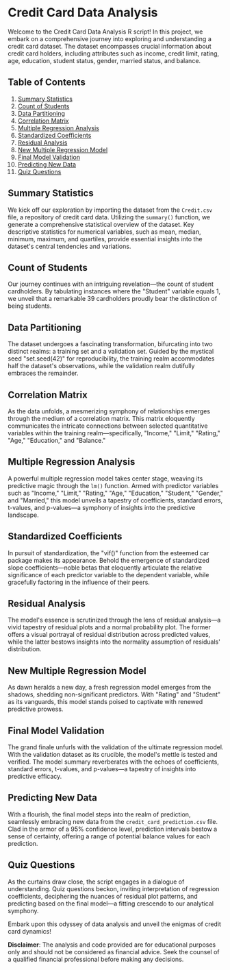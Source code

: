 # Credit Card Data Analysis

Welcome to the Credit Card Data Analysis R script! In this project, we embark on a comprehensive journey into exploring and understanding a credit card dataset. The dataset encompasses crucial information about credit card holders, including attributes such as income, credit limit, rating, age, education, student status, gender, married status, and balance.

## Table of Contents

1. [Summary Statistics](#summary-statistics)
2. [Count of Students](#count-of-students)
3. [Data Partitioning](#data-partitioning)
4. [Correlation Matrix](#correlation-matrix)
5. [Multiple Regression Analysis](#multiple-regression-analysis)
6. [Standardized Coefficients](#standardized-coefficients)
7. [Residual Analysis](#residual-analysis)
8. [New Multiple Regression Model](#new-multiple-regression-model)
9. [Final Model Validation](#final-model-validation)
10. [Predicting New Data](#predicting-new-data)
11. [Quiz Questions](#quiz-questions)

## Summary Statistics

We kick off our exploration by importing the dataset from the `Credit.csv` file, a repository of credit card data. Utilizing the `summary()` function, we generate a comprehensive statistical overview of the dataset. Key descriptive statistics for numerical variables, such as mean, median, minimum, maximum, and quartiles, provide essential insights into the dataset's central tendencies and variations.

## Count of Students

Our journey continues with an intriguing revelation—the count of student cardholders. By tabulating instances where the "Student" variable equals 1, we unveil that a remarkable 39 cardholders proudly bear the distinction of being students.

## Data Partitioning

The dataset undergoes a fascinating transformation, bifurcating into two distinct realms: a training set and a validation set. Guided by the mystical seed "set.seed(42)" for reproducibility, the training realm accommodates half the dataset's observations, while the validation realm dutifully embraces the remainder.

## Correlation Matrix

As the data unfolds, a mesmerizing symphony of relationships emerges through the medium of a correlation matrix. This matrix eloquently communicates the intricate connections between selected quantitative variables within the training realm—specifically, "Income," "Limit," "Rating," "Age," "Education," and "Balance."

## Multiple Regression Analysis

A powerful multiple regression model takes center stage, weaving its predictive magic through the `lm()` function. Armed with predictor variables such as "Income," "Limit," "Rating," "Age," "Education," "Student," "Gender," and "Married," this model unveils a tapestry of coefficients, standard errors, t-values, and p-values—a symphony of insights into the predictive landscape.

## Standardized Coefficients

In pursuit of standardization, the "vif()" function from the esteemed car package makes its appearance. Behold the emergence of standardized slope coefficients—noble betas that eloquently articulate the relative significance of each predictor variable to the dependent variable, while gracefully factoring in the influence of their peers.

## Residual Analysis

The model's essence is scrutinized through the lens of residual analysis—a vivid tapestry of residual plots and a normal probability plot. The former offers a visual portrayal of residual distribution across predicted values, while the latter bestows insights into the normality assumption of residuals' distribution.

## New Multiple Regression Model

As dawn heralds a new day, a fresh regression model emerges from the shadows, shedding non-significant predictors. With "Rating" and "Student" as its vanguards, this model stands poised to captivate with renewed predictive prowess.

## Final Model Validation

The grand finale unfurls with the validation of the ultimate regression model. With the validation dataset as its crucible, the model's mettle is tested and verified. The model summary reverberates with the echoes of coefficients, standard errors, t-values, and p-values—a tapestry of insights into predictive efficacy.

## Predicting New Data

With a flourish, the final model steps into the realm of prediction, seamlessly embracing new data from the `credit_card_prediction.csv` file. Clad in the armor of a 95% confidence level, prediction intervals bestow a sense of certainty, offering a range of potential balance values for each prediction.

## Quiz Questions

As the curtains draw close, the script engages in a dialogue of understanding. Quiz questions beckon, inviting interpretation of regression coefficients, deciphering the nuances of residual plot patterns, and predicting based on the final model—a fitting crescendo to our analytical symphony.

Embark upon this odyssey of data analysis and unveil the enigmas of credit card dynamics!

**Disclaimer**: The analysis and code provided are for educational purposes only and should not be considered as financial advice. Seek the counsel of a qualified financial professional before making any decisions.
